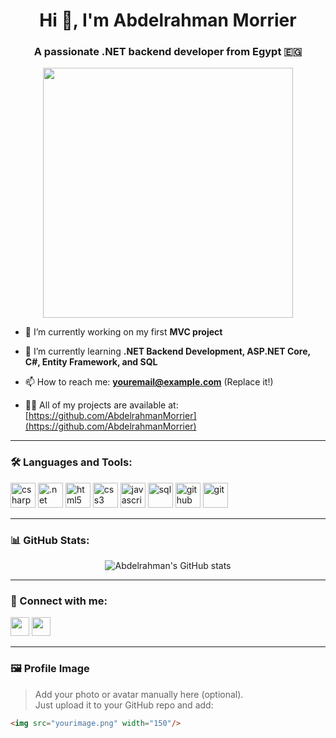 <h1 align="center">Hi 👋, I'm Abdelrahman Morrier</h1>
<h3 align="center">A passionate .NET backend developer from Egypt 🇪🇬</h3>

<p align="center">
  <img src="https://media.giphy.com/media/qgQUggAC3Pfv687qPC/giphy.gif" width="400" />
</p>

- 🔭 I’m currently working on my first **MVC project**

- 🌱 I’m currently learning **.NET Backend Development, ASP.NET Core, C#, Entity Framework, and SQL**

- 📫 How to reach me: **youremail@example.com** (Replace it!)

- 👨‍💻 All of my projects are available at: [https://github.com/AbdelrahmanMorrier](https://github.com/AbdelrahmanMorrier)

---

### 🛠️ Languages and Tools:

<p align="left">
  <img src="https://cdn.jsdelivr.net/gh/devicons/devicon/icons/csharp/csharp-original.svg" alt="csharp" width="40" height="40"/>
  <img src="https://cdn.jsdelivr.net/gh/devicons/devicon/icons/dot-net/dot-net-original.svg" alt=".net" width="40" height="40"/>
  <img src="https://cdn.jsdelivr.net/gh/devicons/devicon/icons/html5/html5-original.svg" alt="html5" width="40" height="40"/>
  <img src="https://cdn.jsdelivr.net/gh/devicons/devicon/icons/css3/css3-original.svg" alt="css3" width="40" height="40"/>
  <img src="https://cdn.jsdelivr.net/gh/devicons/devicon/icons/javascript/javascript-original.svg" alt="javascript" width="40" height="40"/>
  <img src="https://cdn.jsdelivr.net/gh/devicons/devicon/icons/sqlite/sqlite-original.svg" alt="sql" width="40" height="40"/>
  <img src="https://cdn.jsdelivr.net/gh/devicons/devicon/icons/github/github-original.svg" alt="github" width="40" height="40"/>
  <img src="https://cdn.jsdelivr.net/gh/devicons/devicon/icons/git/git-original.svg" alt="git" width="40" height="40"/>
</p>

---

### 📊 GitHub Stats:

<p align="center">
  <img src="https://github-readme-stats.vercel.app/api?username=AbdelrahmanMorrier&show_icons=true&theme=radical" alt="Abdelrahman's GitHub stats"/>
</p>

---

### 🔗 Connect with me:

<p align="left">
  <a href="https://www.linkedin.com/in/yourprofile/" target="_blank"><img src="https://cdn-icons-png.flaticon.com/512/174/174857.png" width="30"/></a>
  <a href="mailto:youremail@example.com"><img src="https://cdn-icons-png.flaticon.com/512/732/732200.png" width="30"/></a>
</p>

---

### 🖼️ Profile Image

> Add your photo or avatar manually here (optional).  
> Just upload it to your GitHub repo and add:  
```markdown
<img src="yourimage.png" width="150"/>
